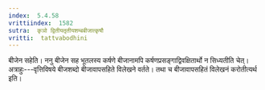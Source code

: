 ```yaml
---
index:  5.4.58
vrittiindex:  1582
sutra:  कृञो द्वितीयतृतीयशम्बबीजात्कृषौ
vritti:  tattvabodhini 
---
```


बीजेन सहेति। ननु बीजेन सह भूतलस्य कर्षणे बीजानामपि कर्षणप्रसङ्गाद्विवक्षितार्थो न सिध्यतीति चेत्। अत्राहुः---वृत्तिविषये बीजशब्दो बीजावापसहिते विलेखने वर्तते। तथा च बीजावापसहितं विलेखनं करोतीत्यर्थ इति।

